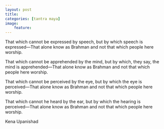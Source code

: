 ```yaml
---
layout: post
title: 
categories: [tantra maya] 
image:
    feature: 
--- 
```

That which cannot be expressed by speech, but by which speech is expressed—That alone know as Brahman and not that which people here worship.

That which cannot be apprehended by the mind, but by which, they say, the mind is apprehended—That alone know as Brahman and not that which people here worship.

That which cannot be perceived by the eye, but by which the eye is perceived—That alone know as Brahman and not that which people here worship.

That which cannot he heard by the ear, but by which the hearing is perceived—That alone know as Brahman and not that which people here worship. 

Kena Upanishad
